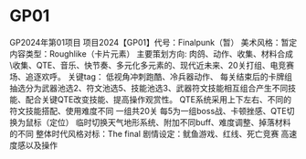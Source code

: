 # GP01
GP2024年第01项目
项目2024【GP01】代号：Finalpunk（暂）
美术风格：暂定
内容类型：Roughlike（卡片元素）
主要策划方向:
肉鸽、动作、收集、材料合成\收集、QTE、音乐、快节奏、多元化多元素的、现代近未来、20关打组、电竞赛场、追逐欢呼。
关键tag：
低视角冲刺跑酷、冷兵器动作、
每关结束后的卡牌组抽选分为武器池选2、符文池选5、技能池选3、武器符文技能相互组合产生不同技能、配合关键QTE改变技能、提高操作观赏性。
QTE系统采用上下左右、不同的符文技能搭配、使用难度不同
一组共20关 每5为一组boss战、卡顿挫感、QTE切换为鼠标（定位）
临时切换天气地形系统、附加不同buff、难度调整、掉落材料的不同
整体时代风格对标：The final     剧情设定：鱿鱼游戏、红线、死亡竞赛
高速度感以及操作
